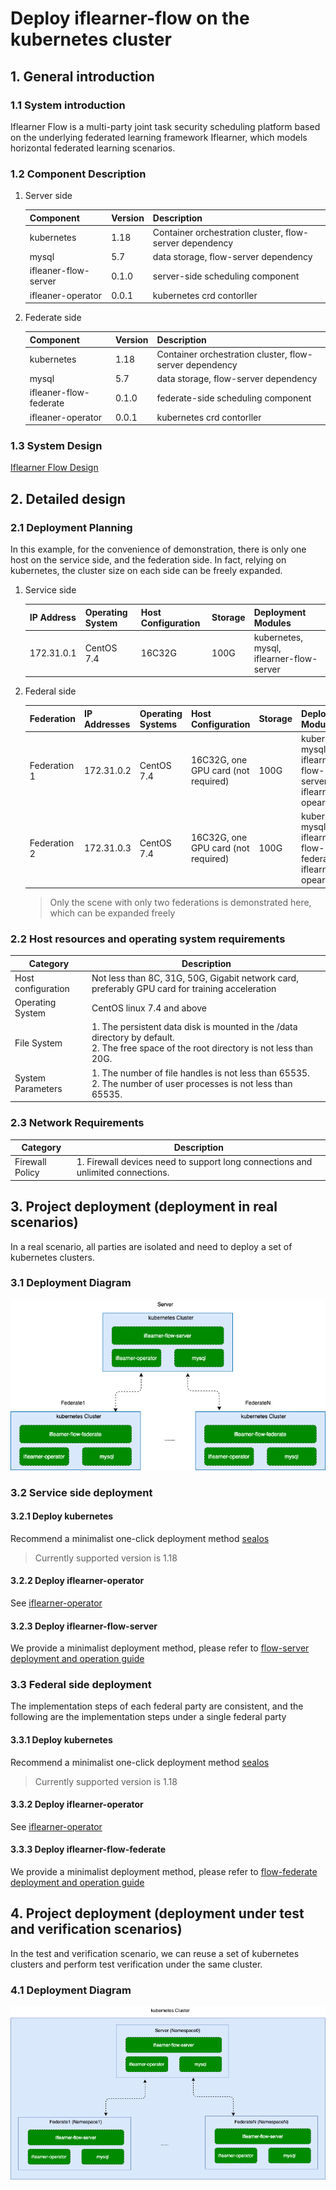 # Deploy iflearner-flow on the kubernetes cluster

## 1. General introduction
### 1.1 System introduction
Iflearner Flow is a multi-party joint task security scheduling platform based on the underlying federated learning framework Iflearner, which models horizontal federated learning scenarios.

### 1.2 Component Description
1. Server side

    | Component | Version | Description |
    | -------------- | --------- | -------------------------------------- |
    | kubernetes | 1.18 | Container orchestration cluster, flow-server dependency |
    | mysql | 5.7 | data storage, flow-server dependency |
    | ifleaner-flow-server | 0.1.0 | server-side scheduling component |
    | ifleaner-operator          | 0.0.1     | kubernetes crd contorller |

2. Federate side

    | Component | Version | Description |
    | -------------- | --------- | -------------------------------------- |
    | kubernetes | 1.18 | Container orchestration cluster, flow-server dependency |
    | mysql | 5.7 | data storage, flow-server dependency |
    | ifleaner-flow-federate | 0.1.0 | federate-side scheduling component |
    | ifleaner-operator          | 0.0.1     | kubernetes crd contorller |

### 1.3 System Design

[Iflearner Flow Design](../tutorial/system_arch.md)

## 2. Detailed design
### 2.1 Deployment Planning
In this example, for the convenience of demonstration, there is only one host on the service side, and the federation side. In fact, relying on kubernetes, the cluster size on each side can be freely expanded.

1. Service side

    | IP Address | Operating System | Host Configuration | Storage | Deployment Modules |
    | --------------------- | ----------------------- | -------- | ---- | -------------------------------- |
    | 172.31.0.1 | CentOS 7.4 | 16C32G | 100G | kubernetes, mysql, iflearner-flow-server |

2. Federal side

    | Federation | IP Addresses | Operating Systems | Host Configuration | Storage | Deployment Modules |
    | --------------------- | --------------------- | ----------------------- | -------- | ---- | -------------------------------- |
    | Federation 1 | 172.31.0.2 | CentOS 7.4 | 16C32G, one GPU card (not required) | 100G | kubernetes, mysql, iflearner-flow-server, iflearner-opeartor |
    | Federation 2 | 172.31.0.3 | CentOS 7.4 | 16C32G, one GPU card (not required) | 100G | kubernetes, mysql, iflearner-flow-federate, iflearner-opeartor |
    > Only the scene with only two federations is demonstrated here, which can be expanded freely

### 2.2 Host resources and operating system requirements
| **Category** | **Description** |
| -------- | ------------------------------------------------------------ |
| Host configuration | Not less than 8C, 31G, 50G, Gigabit network card, preferably GPU card for training acceleration |
| Operating System | CentOS linux 7.4 and above |
| File System | 1. The persistent data disk is mounted in the /data directory by default. <br/> 2. The free space of the root directory is not less than 20G. |
| System Parameters | 1. The number of file handles is not less than 65535. <br>2. The number of user processes is not less than 65535. |

### 2.3 Network Requirements
| Category | Description |
| ------------ | ------------------------------------------------------------ |
| Firewall Policy | 1. Firewall devices need to support long connections and unlimited connections. |

## 3. Project deployment (deployment in real scenarios)
In a real scenario, all parties are isolated and need to deploy a set of kubernetes clusters.

### 3.1 Deployment Diagram
![](images/iflearner-flow-deploy-arch.png)

### 3.2 Service side deployment
#### 3.2.1 Deploy kubernetes
Recommend a minimalist one-click deployment method [sealos](https://www.sealos.io/zh-Hans/docs/Intro)
> Currently supported version is 1.18

#### 3.2.2 Deploy iflearner-operator
See [iflearner-operator](https://github.com/iflytek/iflearner-operator)

#### 3.2.3 Deploy iflearner-flow-server
We provide a minimalist deployment method, please refer to [flow-server deployment and operation guide](https://github.com/iflytek/iflearner-flow/blob/main/deploy/in_standalone_kubernetes/iflearner_flow_server/README.md )

### 3.3 Federal side deployment
The implementation steps of each federal party are consistent, and the following are the implementation steps under a single federal party

#### 3.3.1 Deploy kubernetes
Recommend a minimalist one-click deployment method [sealos](https://www.sealos.io/zh-Hans/docs/Intro)
> Currently supported version is 1.18

#### 3.3.2 Deploy iflearner-operator
See [iflearner-operator](https://github.com/iflytek/iflearner-operator)

#### 3.3.3 Deploy iflearner-flow-federate
We provide a minimalist deployment method, please refer to [flow-federate deployment and operation guide](https://github.com/iflytek/iflearner-flow/blob/main/deploy/in_standalone_kubernetes/iflearner_flow_federate/README.md )

## 4. Project deployment (deployment under test and verification scenarios)
In the test and verification scenario, we can reuse a set of kubernetes clusters and perform test verification under the same cluster.

### 4.1 Deployment Diagram
![](images/iflearner-flow-deploy-arch1.png)